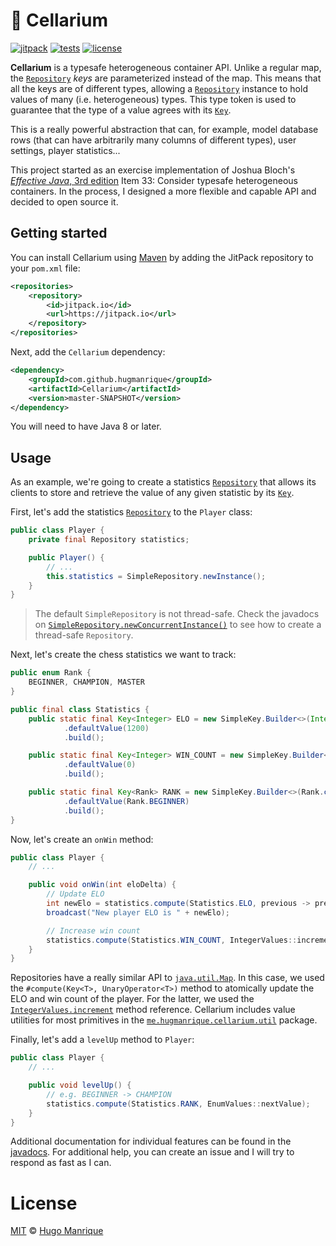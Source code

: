 # :file_folder: Cellarium

[![jitpack][jitpack]][jitpack-url]
[![tests][tests]][tests-url]
[![license][license]][license-url]

**Cellarium** is a typesafe heterogeneous container API. Unlike a regular map, the [`Repository`](https://jitpack.io/com/github/hugmanrique/Cellarium/master-SNAPSHOT/javadoc/me/hugmanrique/cellarium/Repository.html) _keys_ are parameterized instead of the map.
This means that all the keys are of different types, allowing a [`Repository`](https://jitpack.io/com/github/hugmanrique/Cellarium/master-SNAPSHOT/javadoc/me/hugmanrique/cellarium/Repository.html) instance to hold values of many (i.e. heterogeneous) types.
This type token is used to guarantee that the type of a value agrees with its [`Key`](https://jitpack.io/com/github/hugmanrique/Cellarium/master-SNAPSHOT/javadoc/me/hugmanrique/cellarium/Key.html).

This is a really powerful abstraction that can, for example, model database rows (that can have arbitrarily many columns of different types), user settings, player statistics...

This project started as an exercise implementation of Joshua Bloch's [_Effective Java_, 3rd edition](https://www.oreilly.com/library/view/effective-java-3rd/9780134686097/) Item 33: Consider typesafe heterogeneous containers.
In the process, I designed a more flexible and capable API and decided to open source it.

## Getting started

You can install Cellarium using [Maven](https://maven.apache.org/) by adding the JitPack repository to your `pom.xml` file:

```xml
<repositories>
    <repository>
        <id>jitpack.io</id>
        <url>https://jitpack.io</url>
    </repository>
</repositories>
```

Next, add the `Cellarium` dependency:

```xml
<dependency>
    <groupId>com.github.hugmanrique</groupId>
    <artifactId>Cellarium</artifactId>
    <version>master-SNAPSHOT</version>
</dependency>
```

You will need to have Java 8 or later.

## Usage

As an example, we're going to create a statistics [`Repository`](https://jitpack.io/com/github/hugmanrique/Cellarium/master-SNAPSHOT/javadoc/me/hugmanrique/cellarium/Repository.html) that allows its clients to store and retrieve the value of any given statistic by its [`Key`](https://jitpack.io/com/github/hugmanrique/Cellarium/master-SNAPSHOT/javadoc/me/hugmanrique/cellarium/Key.html).

First, let's add the statistics [`Repository`](https://jitpack.io/com/github/hugmanrique/Cellarium/master-SNAPSHOT/javadoc/me/hugmanrique/cellarium/Repository.html) to the `Player` class:

```java
public class Player {
    private final Repository statistics;

    public Player() {
        // ...
        this.statistics = SimpleRepository.newInstance();
    }
}
```

> The default `SimpleRepository` is not thread-safe. Check the javadocs on [`SimpleRepository.newConcurrentInstance()`](https://jitpack.io/com/github/hugmanrique/Cellarium/master-SNAPSHOT/javadoc/me/hugmanrique/cellarium/simple/SimpleRepository.html#newConcurrentInstance()) to see how to create a thread-safe `Repository`.

Next, let's create the chess statistics we want to track:

```java
public enum Rank {
    BEGINNER, CHAMPION, MASTER
}

public final class Statistics {
    public static final Key<Integer> ELO = new SimpleKey.Builder<>(Integer.class)
            .defaultValue(1200)
            .build();

    public static final Key<Integer> WIN_COUNT = new SimpleKey.Builder<>(Integer.class)
            .defaultValue(0)
            .build();

    public static final Key<Rank> RANK = new SimpleKey.Builder<>(Rank.class)
            .defaultValue(Rank.BEGINNER)
            .build();
}
```

Now, let's create an `onWin` method:

```java
public class Player {
    // ...

    public void onWin(int eloDelta) {
        // Update ELO
        int newElo = statistics.compute(Statistics.ELO, previous -> previous + eloDelta);
        broadcast("New player ELO is " + newElo);

        // Increase win count
        statistics.compute(Statistics.WIN_COUNT, IntegerValues::increment);
    }
}
```

Repositories have a really similar API to [`java.util.Map`](https://docs.oracle.com/javase/10/docs/api/java/util/Map.html). In this case, we used the `#compute(Key<T>, UnaryOperator<T>)` method to atomically update the ELO and win count of the player.
For the latter, we used the [`IntegerValues.increment`](https://jitpack.io/com/github/hugmanrique/Cellarium/master-SNAPSHOT/javadoc/me/hugmanrique/cellarium/util/IntegerValues.html#increment(int)) method reference. Cellarium includes value utilities for most primitives
in the [`me.hugmanrique.cellarium.util`](https://jitpack.io/com/github/hugmanrique/Cellarium/master-SNAPSHOT/javadoc/me/hugmanrique/cellarium/util/package-summary.html) package.

Finally, let's add a `levelUp` method to `Player`:

```java
public class Player {
    // ...

    public void levelUp() {
        // e.g. BEGINNER -> CHAMPION
        statistics.compute(Statistics.RANK, EnumValues::nextValue);
    }
}
```

Additional documentation for individual features can be found in the [javadocs](https://jitpack.io/com/github/hugmanrique/Cellarium/master-SNAPSHOT/javadoc/). For additional help, you can create an issue and I will try to respond as fast as I can.

# License

[MIT](LICENSE) &copy; [Hugo Manrique](https://hugmanrique.me)


[jitpack]: https://jitpack.io/v/hugmanrique/Cellarium.svg
[jitpack-url]: https://jitpack.io/#hugmanrique/Cellarium
[tests]: https://img.shields.io/travis/hugmanrique/Cellarium/master.svg
[tests-url]: https://travis-ci.org/hugmanrique/Cellarium
[license]: https://img.shields.io/github/license/hugmanrique/Cellarium.svg
[license-url]: LICENSE
